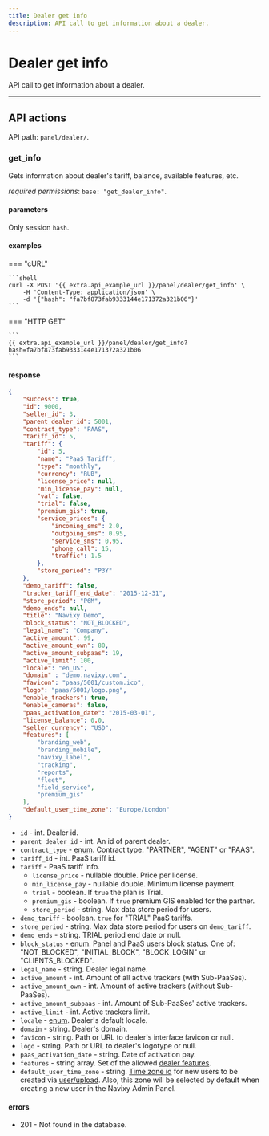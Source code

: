 ```yaml
---
title: Dealer get info
description: API call to get information about a dealer.
---
```


# Dealer get info

API call to get information about a dealer.

<hr>

## API actions

API path: `panel/dealer/`.

### get_info

Gets information about dealer's tariff, balance, available features, etc.
 
*required permissions*: `base: "get_dealer_info"`.

#### parameters

Only session `hash`.

#### examples

=== "cURL"

    ```shell
    curl -X POST '{{ extra.api_example_url }}/panel/dealer/get_info' \
        -H 'Content-Type: application/json' \ 
        -d '{"hash": "fa7bf873fab9333144e171372a321b06"}'
    ```    

=== "HTTP GET"

    ```
    {{ extra.api_example_url }}/panel/dealer/get_info?hash=fa7bf873fab9333144e171372a321b06
    ```

#### response

```json
{
    "success": true,
    "id": 9000,
    "seller_id": 3,
    "parent_dealer_id": 5001,
    "contract_type": "PAAS",
    "tariff_id": 5,
    "tariff": {
        "id": 5,
        "name": "PaaS Tariff",
        "type": "monthly",
        "currency": "RUB",
        "license_price": null,
        "min_license_pay": null,
        "vat": false,
        "trial": false,
        "premium_gis": true,
        "service_prices": {
            "incoming_sms": 2.0,
            "outgoing_sms": 0.95,
            "service_sms": 0.95,
            "phone_call": 15,
            "traffic": 1.5            
        },
        "store_period": "P3Y"
    },
    "demo_tariff": false,
    "tracker_tariff_end_date": "2015-12-31",
    "store_period": "P6M",
    "demo_ends": null,
    "title": "Navixy Demo",   
    "block_status": "NOT_BLOCKED",
    "legal_name": "Company",
    "active_amount": 99,
    "active_amount_own": 80,
    "active_amount_subpaas": 19,
    "active_limit": 100,
    "locale": "en_US",
    "domain" : "demo.navixy.com",
    "favicon": "paas/5001/custom.ico",
    "logo": "paas/5001/logo.png",
    "enable_trackers": true,
    "enable_cameras": false,
    "paas_activation_date": "2015-03-01",
    "license_balance": 0.0,
    "seller_currency": "USD",
    "features": [
        "branding_web",
        "branding_mobile",
        "navixy_label",
        "tracking",
        "reports",
        "fleet",
        "field_service",
        "premium_gis"
    ],
    "default_user_time_zone": "Europe/London"
}
```

* `id` - int. Dealer id.
* `parent_dealer_id` - int. An id of parent dealer.
* `contract_type` - [enum](../../../backend-api/getting-started.md#data-types). Contract type: "PARTNER", "AGENT" or "PAAS".
* `tariff_id` - int. PaaS tariff id.
* `tariff` - PaaS tariff info.
    * `license_price` - nullable double. Price per license.
    * `min_license_pay` - nullable double. Minimum license payment.
    * `trial` - boolean. If `true` the plan is Trial.
    * `premium_gis` - boolean. If `true` premium GIS enabled for the partner.
    * `store_period` - string. Max data store period for users.
* `demo_tariff` - boolean. `true` for "TRIAL" PaaS tariffs.
* `store_period` - string. Max data store period for users on `demo_tariff`.
* `demo_ends` - string. TRIAL period end date or null.
* `block_status` - [enum](../../../backend-api/getting-started.md#data-types). Panel and PaaS users block status. One of: 
"NOT_BLOCKED", "INITIAL_BLOCK", "BLOCK_LOGIN" or "CLIENTS_BLOCKED".
* `legal_name` - string. Dealer legal name.
* `active_amount` - int. Amount of all active trackers (with Sub-PaaSes).
* `active_amount_own` - int. Amount of active trackers (without Sub-PaaSes).
* `active_amount_subpaas` - int. Amount of Sub-PaaSes' active trackers.
* `active_limit` - int. Active trackers limit.
* `locale` - [enum](../../../backend-api/getting-started.md#data-types). Dealer's default locale.
* `domain` - string. Dealer's domain.
* `favicon` - string. Path or URL to dealer's interface favicon or null.
* `logo` - string. Path or URL to dealer's logotype or null.
* `paas_activation_date` - string. Date of activation pay.
* `features` - string array. Set of the allowed [dealer features](../../../backend-api/resources/commons/dealer.md#dealer-features).
* `default_user_time_zone` - string. [Time zone id](../timezone.md) for new users to be created via [user/upload](../user.md#upload).
  Also, this zone will be selected by default when creating a new user in the Navixy Admin Panel.

#### errors

* 201 - Not found in the database.